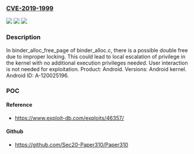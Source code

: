 ### [CVE-2019-1999](https://cve.mitre.org/cgi-bin/cvename.cgi?name=CVE-2019-1999)
![](https://img.shields.io/static/v1?label=Product&message=Android&color=blue)
![](https://img.shields.io/static/v1?label=Version&message=n%2Fa&color=blue)
![](https://img.shields.io/static/v1?label=Vulnerability&message=Elevation%20of%20privilege&color=brighgreen)

### Description

In binder_alloc_free_page of binder_alloc.c, there is a possible double free due to improper locking. This could lead to local escalation of privilege in the kernel with no additional execution privileges needed. User interaction is not needed for exploitation. Product: Android. Versions: Android kernel. Android ID: A-120025196.

### POC

#### Reference
- https://www.exploit-db.com/exploits/46357/

#### Github
- https://github.com/Sec20-Paper310/Paper310

